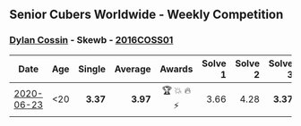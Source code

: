 ## Senior Cubers Worldwide - Weekly Competition
### [Dylan Cossin](../dylan_cossin.md) - Skewb - [2016COSS01](https://www.worldcubeassociation.org/persons/2016COSS01?event=skewb)

| Date | Age | Single | Average | Awards | Solve 1 | Solve 2 | Solve 3 | Solve 4 | Solve 5 | Video |
| :--: | :--: | --: | --: | :--: | --: | --: | --: | --: | --: | :-- |
| [2020-06-23](../../results/skewb/2020-06-23.md) | <20 | **3.37** | **3.97** | 🏆 💥 🔥 ⚡ | 3.66 | 4.28 | **3.37** | 7.02 | 3.96 | [Link](https://www.facebook.com/dylan.andrew1/videos/3097967856954645/) |


<!-- Global site tag (gtag.js) - Google Analytics -->
<script async src="https://www.googletagmanager.com/gtag/js?id=UA-86348435-3"></script>
<script>window.dataLayer = window.dataLayer || []; function gtag() {dataLayer.push(arguments);} gtag('js', new Date()); gtag('config', 'UA-86348435-3');</script>
